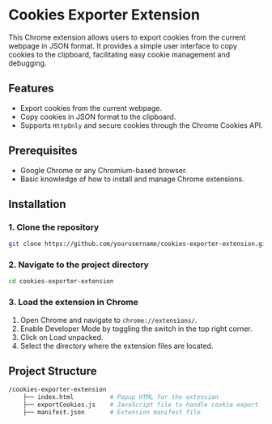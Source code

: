 # Cookies Exporter Extension

This Chrome extension allows users to export cookies from the current webpage in JSON format. It provides a simple user interface to copy cookies to the clipboard, facilitating easy cookie management and debugging.

## Features

- Export cookies from the current webpage.
- Copy cookies in JSON format to the clipboard.
- Supports `HttpOnly` and secure cookies through the Chrome Cookies API.

## Prerequisites

- Google Chrome or any Chromium-based browser.
- Basic knowledge of how to install and manage Chrome extensions.

## Installation

### 1. Clone the repository

```bash
git clone https://github.com/yourusername/cookies-exporter-extension.git
```

### 2. Navigate to the project directory

```bash
cd cookies-exporter-extension
```

### 3. Load the extension in Chrome

1. Open Chrome and navigate to `chrome://extensions/`.
2. Enable Developer Mode by toggling the switch in the top right corner.
3. Click on Load unpacked.
4. Select the directory where the extension files are located.

## Project Structure

```bash
/cookies-exporter-extension
    ├── index.html          # Popup HTML for the extension
    ├── exportCookies.js    # JavaScript file to handle cookie export
    ├── manifest.json       # Extension manifest file
```